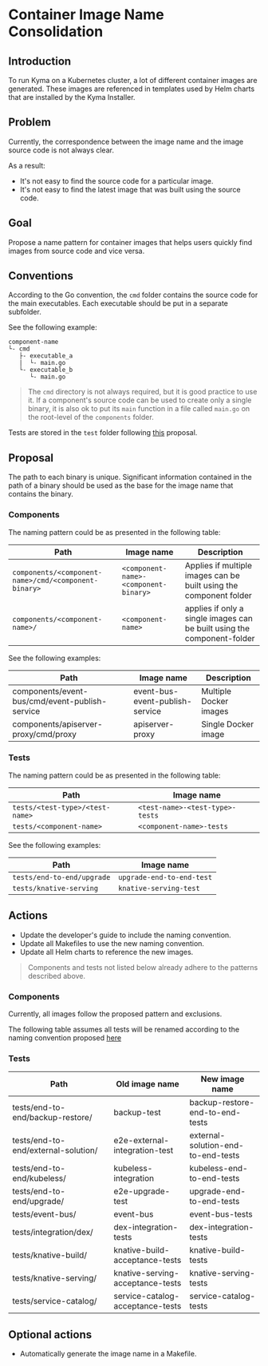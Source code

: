 # Container Image Name Consolidation

## Introduction
To run Kyma on a Kubernetes cluster, a lot of different container images are generated. These images are referenced in templates used by Helm charts that are installed by the Kyma Installer.

## Problem
Currently, the correspondence between the image name and the image source code is not always clear.

As a result:
- It's not easy to find the source code for a particular image.
- It's not easy to find the latest image that was built using the source code.

## Goal

Propose a name pattern for container images that helps users quickly find images from source code and vice versa.

## Conventions
According to the Go convention, the `cmd` folder contains the source code for the main executables. Each executable should be put in a separate subfolder.

See the following example:
```shell
component-name
└- cmd
   ├- executable_a
   |  └- main.go
   └- executable_b
      └- main.go
```

> The `cmd` directory is not always required, but it is good practice to use it. If a component's source code can be used to create only a single binary, it is also ok to put its `main` function in a file called `main.go` on the root-level of the `components` folder.

Tests are stored in the `test` folder following [this](https://github.com/kyma-project/community/blob/main/sigs-and-wgs/sig-core/proposals/test-folder-consolidation.md) proposal.

## Proposal

The path to each binary is unique. Significant information contained in the path of a binary should be used as the base for the image name that contains the binary.

### Components

The naming pattern could be as presented in the following table:

| Path | Image name | Description |
| ---- | ---------- | ---- |
| `components/<component-name>/cmd/<component-binary>` | `<component-name>-<component-binary>` | Applies if multiple images can be built using the component folder |
| `components/<component-name>/` | `<component-name>` | applies if only a single images can be built using the component-folder |

See the following examples:

| Path | Image name | Description |
| ---- | ---------- | ---- |
| components/event-bus/cmd/event-publish-service | event-bus-event-publish-service | Multiple Docker images |
| components/apiserver-proxy/cmd/proxy | apiserver-proxy | Single Docker image |

### Tests

The naming pattern could be as presented in the following table:

| Path | Image name |
| ---- | ---------- |
| `tests/<test-type>/<test-name>` | `<test-name>-<test-type>-tests` |
| `tests/<component-name>` | `<component-name>-tests` |

See the following examples:

| Path | Image name |
| ---- | ---------- |
| `tests/end-to-end/upgrade` | `upgrade-end-to-end-test` |
| `tests/knative-serving` | `knative-serving-test` |


## Actions

- Update the developer's guide to include the naming convention.
- Update all Makefiles to use the new naming convention.
- Update all Helm charts to reference the new images.

> Components and tests not listed below already adhere to the patterns described above.

### Components
Currently, all images follow the proposed pattern and exclusions.

The following table assumes all tests will be renamed according to the naming convention proposed [here](https://github.com/kyma-project/community/blob/main/sigs-and-wgs/sig-core/proposals/test-folder-consolidation.md)

### Tests
| Path | Old image name | New image name |
| ---- | -------------- | -------------- |
| tests/end-to-end/backup-restore/ | backup-test | backup-restore-end-to-end-tests |
| tests/end-to-end/external-solution/ | e2e-external-integration-test | external-solution-end-to-end-tests |
| tests/end-to-end/kubeless/ | kubeless-integration | kubeless-end-to-end-tests |
| tests/end-to-end/upgrade/ | e2e-upgrade-test | upgrade-end-to-end-tests |
| tests/event-bus/ | event-bus | event-bus-tests |
| tests/integration/dex/ | dex-integration-tests | dex-integration-tests |
| tests/knative-build/ | knative-build-acceptance-tests | knative-build-tests |
| tests/knative-serving/ | knative-serving-acceptance-tests | knative-serving-tests |
| tests/service-catalog/ | service-catalog-acceptance-tests | service-catalog-tests |


## Optional actions

- Automatically generate the image name in a Makefile.

